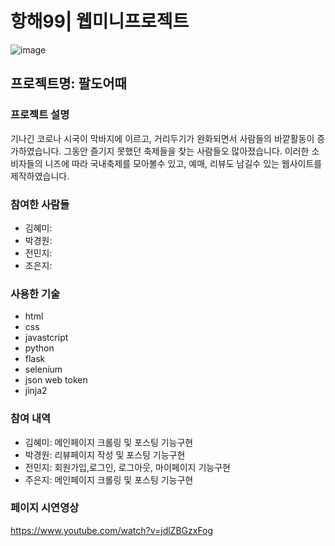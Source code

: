 # 항해99| 웹미니프로젝트

![image](https://user-images.githubusercontent.com/105787441/178971677-42d30f02-310d-4f07-b261-b550d4e0343e.png)


## 프로젝트명: 팔도어때 


### 프로젝트 설명

기나긴 코로나 시국이 막바지에 이르고, 거리두기가 완화되면서 사람들의 바깥활동이 증가하였습니다. 그동안 즐기지 못했던 축제들을 찾는 사람들오 많아졌습니다.
이러한 소비자들의 니즈에 따라 국내축제를 모아볼수 있고, 예매, 리뷰도 남길수 있는 웹사이트를 제작하였습니다. 


### 참여한 사람들 
* 김혜미:
* 박경원:
* 전민지:
* 조은지:


### 사용한 기술 

* html
* css
* javastcript
* python
* flask
* selenium
* json web token
* jinja2

### 참여 내역

* 김혜미: 메인페이지 크롤링 및 포스팅 기능구현 
* 박경원: 리뷰페이지 작성 및 포스팅 기능구현
* 전민지: 회원가입,로그인, 로그아웃, 마이페이지 기능구현
* 주은지: 메인페이지 크롤링 및 포스팅 기능구현

### 페이지 시연영상
https://www.youtube.com/watch?v=jdlZBGzxFog

